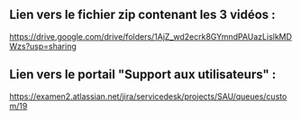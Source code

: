 ## Lien vers le fichier zip contenant les 3 vidéos :

https://drive.google.com/drive/folders/1AjZ_wd2ecrk8GYmndPAUazLislkMDWzs?usp=sharing

## Lien vers le portail "Support aux utilisateurs" : 

https://examen2.atlassian.net/jira/servicedesk/projects/SAU/queues/custom/19
